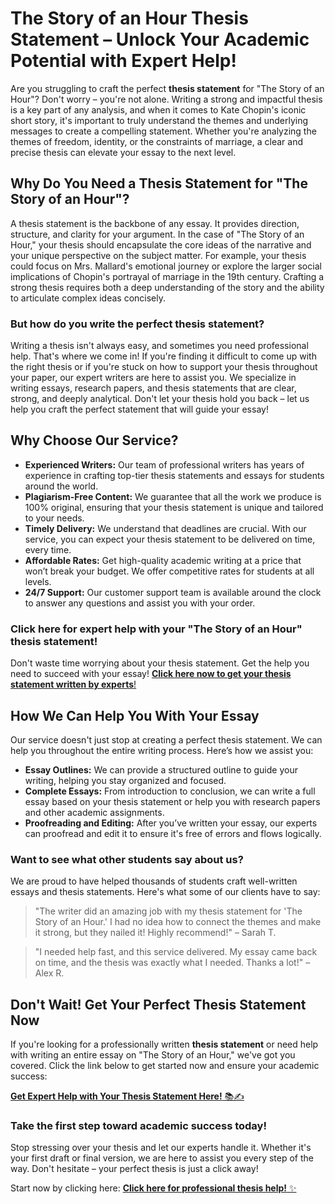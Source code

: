 # The Story of an Hour Thesis Statement – Unlock Your Academic Potential with Expert Help!

Are you struggling to craft the perfect **thesis statement** for "The Story of an Hour"? Don't worry – you're not alone. Writing a strong and impactful thesis is a key part of any analysis, and when it comes to Kate Chopin's iconic short story, it's important to truly understand the themes and underlying messages to create a compelling statement. Whether you're analyzing the themes of freedom, identity, or the constraints of marriage, a clear and precise thesis can elevate your essay to the next level.

## Why Do You Need a Thesis Statement for "The Story of an Hour"?

A thesis statement is the backbone of any essay. It provides direction, structure, and clarity for your argument. In the case of "The Story of an Hour," your thesis should encapsulate the core ideas of the narrative and your unique perspective on the subject matter. For example, your thesis could focus on Mrs. Mallard's emotional journey or explore the larger social implications of Chopin's portrayal of marriage in the 19th century. Crafting a strong thesis requires both a deep understanding of the story and the ability to articulate complex ideas concisely.

### But how do you write the perfect thesis statement?

Writing a thesis isn't always easy, and sometimes you need professional help. That's where we come in! If you're finding it difficult to come up with the right thesis or if you're stuck on how to support your thesis throughout your paper, our expert writers are here to assist you. We specialize in writing essays, research papers, and thesis statements that are clear, strong, and deeply analytical. Don't let your thesis hold you back – let us help you craft the perfect statement that will guide your essay!

## Why Choose Our Service?

- **Experienced Writers:** Our team of professional writers has years of experience in crafting top-tier thesis statements and essays for students around the world.
- **Plagiarism-Free Content:** We guarantee that all the work we produce is 100% original, ensuring that your thesis statement is unique and tailored to your needs.
- **Timely Delivery:** We understand that deadlines are crucial. With our service, you can expect your thesis statement to be delivered on time, every time.
- **Affordable Rates:** Get high-quality academic writing at a price that won’t break your budget. We offer competitive rates for students at all levels.
- **24/7 Support:** Our customer support team is available around the clock to answer any questions and assist you with your order.

### Click here for expert help with your "The Story of an Hour" thesis statement!

Don't waste time worrying about your thesis statement. Get the help you need to succeed with your essay! [**Click here now to get your thesis statement written by experts**!](https://tinyurl.com/topessay?keyword=the+story+of+an+hour+thesis+statement)

## How We Can Help You With Your Essay

Our service doesn't just stop at creating a perfect thesis statement. We can help you throughout the entire writing process. Here’s how we assist you:

- **Essay Outlines:** We can provide a structured outline to guide your writing, helping you stay organized and focused.
- **Complete Essays:** From introduction to conclusion, we can write a full essay based on your thesis statement or help you with research papers and other academic assignments.
- **Proofreading and Editing:** After you’ve written your essay, our experts can proofread and edit it to ensure it's free of errors and flows logically.

### Want to see what other students say about us?

We are proud to have helped thousands of students craft well-written essays and thesis statements. Here's what some of our clients have to say:

> "The writer did an amazing job with my thesis statement for 'The Story of an Hour.' I had no idea how to connect the themes and make it strong, but they nailed it! Highly recommend!" – Sarah T.

> "I needed help fast, and this service delivered. My essay came back on time, and the thesis was exactly what I needed. Thanks a lot!" – Alex R.

## Don't Wait! Get Your Perfect Thesis Statement Now

If you're looking for a professionally written **thesis statement** or need help with writing an entire essay on "The Story of an Hour," we've got you covered. Click the link below to get started now and ensure your academic success:

[**Get Expert Help with Your Thesis Statement Here!** 📚✍️](https://tinyurl.com/topessay?keyword=the+story+of+an+hour+thesis+statement)

### Take the first step toward academic success today!

Stop stressing over your thesis and let our experts handle it. Whether it's your first draft or final version, we are here to assist you every step of the way. Don't hesitate – your perfect thesis is just a click away!

Start now by clicking here: [**Click here for professional thesis help!** ✨](https://tinyurl.com/topessay?keyword=the+story+of+an+hour+thesis+statement)
